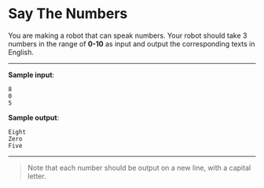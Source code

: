 # Say The Numbers

You are making a robot that can speak numbers.
Your robot should take 3 numbers in the range of **0-10** as input and output the corresponding texts in English.

---

**Sample input**:
```
8
0
5
```

**Sample output**:
```
Eight
Zero
Five
```

---

>Note that each number should be output on a new line, with a capital letter.